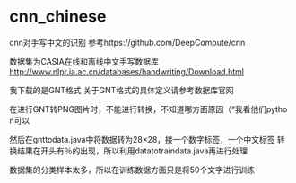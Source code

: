 # cnn_chinese
cnn对手写中文的识别
参考https://github.com/DeepCompute/cnn

数据集为CASIA在线和离线中文手写数据库
http://www.nlpr.ia.ac.cn/databases/handwriting/Download.html

我下载的是GNT格式
关于GNT格式的具体定义请参考数据库官网

在进行GNT转PNG图片时，不能进行转换，不知道哪方面原因（“我看他们pytho n可以

然后在gnttodata.java中将数据转为28×28，接一个数字标签，一个中文标签
转换结果在开头有％的出现，所以利用datatotraindata.java再进行处理

数据集的分类样本太多，所以在训练数据方面只是将50个文字进行训练
